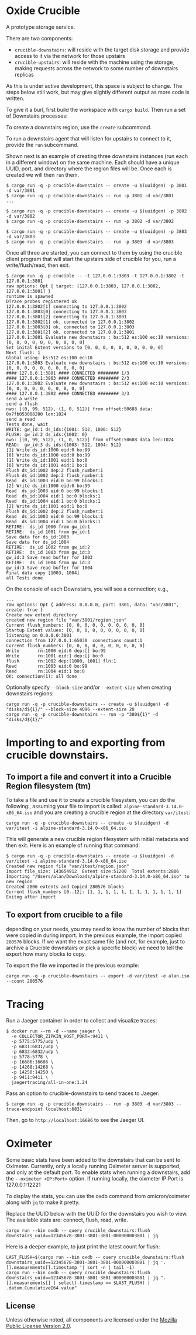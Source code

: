# Oxide Crucible

A prototype storage service.

There are two components:

* `crucible-downstairs`: will reside with the target disk storage and provide
  access to it via the network for those upstairs
* `crucible-upstairs`: will reside with the machine using the storage,
  making requests across the network to some number of downstairs replicas

As this is under active development, this space is subject to change.
The steps below still work, but may give slightly different output as
more code is written.

To give it a burl, first build the workspace with `cargo build`.  Then run
a set of Downstairs processes:

To create a downstairs region, use the `create` subcommand.

To run a downstairs agent that will listen for upstairs to connect to it,
provide the `run` subcommand.

Shown next is an example of creating three downstairs instances (run each in a
different window) on the same machine.  Each should have a unique UUID, port,
and directory where the region files will be.  Once each is created we will
then `run` them.
```
$ cargo run -q -p crucible-downstairs -- create -u $(uuidgen) -p 3801 -d var/3801
$ cargo run -q -p crucible-downstairs -- run -p 3801 -d var/3801
...
```

```
$ cargo run -q -p crucible-downstairs -- create -u $(uuidgen) -p 3802 -d var/3802
$ cargo run -q -p crucible-downstairs -- run -p 3802 -d var/3802
```

```
$ cargo run -q -p crucible-downstairs -- create -u $(uuidgen) -p 3803 -d var/3803
$ cargo run -q -p crucible-downstairs -- run -p 3803 -d var/3803
```

Once all three are started, you can connect to them by using the crucible
client program that will start the upstairs side of crucible for you, run
a write/flush/read, then exit.

```
$ cargo run -q -p crucible -- -t 127.0.0.1:3803 -t 127.0.0.1:3802 -t 127.0.0.1:3801
raw options: Opt { target: [127.0.0.1:3803, 127.0.0.1:3802, 127.0.0.1:3801] }
runtime is spawned
DTrace probes registered ok
127.0.0.1:3802[1] connecting to 127.0.0.1:3802
127.0.0.1:3803[0] connecting to 127.0.0.1:3803
127.0.0.1:3801[2] connecting to 127.0.0.1:3801
127.0.0.1:3802[1] ok, connected to 127.0.0.1:3802
127.0.0.1:3803[0] ok, connected to 127.0.0.1:3803
127.0.0.1:3801[2] ok, connected to 127.0.0.1:3801
127.0.0.1:3801 Evaluate new downstairs : bs:512 es:100 ec:10 versions: [0, 0, 0, 0, 0, 0, 0, 0, 0, 0]
Set inital Extent versions to [0, 0, 0, 0, 0, 0, 0, 0, 0, 0]
Next flush: 1
Global using: bs:512 es:100 ec:10
127.0.0.1:3803 Evaluate new downstairs : bs:512 es:100 ec:10 versions: [0, 0, 0, 0, 0, 0, 0, 0, 0, 0]
#### 127.0.0.1:3801 #### CONNECTED ######## 1/3
#### 127.0.0.1:3803 #### CONNECTED ######## 2/3
127.0.0.1:3802 Evaluate new downstairs : bs:512 es:100 ec:10 versions: [0, 0, 0, 0, 0, 0, 0, 0, 0, 0]
#### 127.0.0.1:3802 #### CONNECTED ######## 3/3
send a write
send a flush
nwo: [(0, 99, 512), (1, 0, 512)] from offset:50688 data: 0x7fb053008200 len:1024
send a read
Tests done, wait
WRITE: gw_id:1 ds_ids:{1001: 512, 1000: 512}
FLUSH: gw_id:2 ds_ids:{1002: 0}
nwo: [(0, 99, 512), (1, 0, 512)] from offset:50688 data len:1024
READ:  gw_id:3 ds_ids:{1003: 512, 1004: 512}
[1] Write ds_id:1000 eid:0 bo:99
[0] Write ds_id:1000 eid:0 bo:99
[1] Write ds_id:1001 eid:1 bo:0
[0] Write ds_id:1001 eid:1 bo:0
Flush ds_id:1002 dep:2 flush_number:1
Flush ds_id:1002 dep:2 flush_number:1
Read  ds_id:1003 eid:0 bo:99 blocks:1
[2] Write ds_id:1000 eid:0 bo:99
Read  ds_id:1003 eid:0 bo:99 blocks:1
Read  ds_id:1004 eid:1 bo:0 blocks:1
Read  ds_id:1004 eid:1 bo:0 blocks:1
[2] Write ds_id:1001 eid:1 bo:0
Flush ds_id:1002 dep:2 flush_number:1
Read  ds_id:1003 eid:0 bo:99 blocks:1
Read  ds_id:1004 eid:1 bo:0 blocks:1
RETIRE:  ds_id 1000 from gw_id:1
RETIRE:  ds_id 1001 from gw_id:1
Save data for ds_id:1003
Save data for ds_id:1004
RETIRE:  ds_id 1002 from gw_id:2
RETIRE:  ds_id 1003 from gw_id:3
gw_id:3 Save read buffer for 1003
RETIRE:  ds_id 1004 from gw_id:3
gw_id:3 Save read buffer for 1004
Final data copy [1003, 1004]
all Tests done
```

On the console of each Downstairs, you will see a connection; e.g.,

```
...
raw options: Opt { address: 0.0.0.0, port: 3801, data: "var/3801", create: true }
Create new extent directory
created new region file "var/3801/region.json"
Current flush_numbers: [0, 0, 0, 0, 0, 0, 0, 0, 0, 0]
Startup Extent values: [0, 0, 0, 0, 0, 0, 0, 0, 0, 0]
listening on 0.0.0.0:3801
connection from 127.0.0.1:65030  connections count:1
Current flush_numbers: [0, 0, 0, 0, 0, 0, 0, 0, 0, 0]
Write       rn:1000 eid:0 dep:[] bo:99
Write       rn:1001 eid:1 dep:[] bo:0
flush       rn:1002 dep:[1000, 1001] fln:1
Read        rn:1003 eid:0 bo:99
Read        rn:1004 eid:1 bo:0
OK: connection(1): all done
```

Optionally specify `--block-size` and/or `--extent-size` when creating downstairs regions:

```
cargo run -q -p crucible-downstairs -- create -u $(uuidgen) -d "disks/d${1}/" --block-size 4096 --extent-size 20
cargo run -q -p crucible-downstairs -- run -p "380${1}" -d "disks/d${1}/"
```

# Importing to and exporting from crucible downstairs.

## To import a file and convert it into a Crucible Region filesystem (tm)

To take a file and use it to create a crucible filesystem, you can do the following:, assuming your file to import is called: `alpine-standard-3.14.0-x86_64.iso` and you are creating a crucible region at the directory `var/itest`:

```
cargo run -q -p crucible-downstairs -- create -u $(uuidgen) -d var/itest -i alpine-standard-3.14.0-x86_64.iso
```

This will generate a new crucible region filesystem with initial metadata and then exit.  Here is an example of running that command:

```
$ cargo run -q -p crucible-downstairs -- create -u $(uuidgen) -d var/itest -i alpine-standard-3.14.0-x86_64.iso
Created new region file "var/itest/region.json"
Import file_size: 143654912  Extent size:51200  Total extents:2806
Importing "/Users/alan/Downloads/alpine-standard-3.14.0-x86_64.iso" to new region
Created 2806 extents and Copied 280576 blocks
Current flush_numbers [0..12]: [1, 1, 1, 1, 1, 1, 1, 1, 1, 1, 1, 1]
Exitng after import
```

## To export from crucible to a file
depending on your needs, you may need to know the number of blocks that were copied in during import.  In the previous example, the import copied `280576` blocks.  If we want the exact same file (and not, for example, just to archive a Crucible downstairs or pick a specific block) we need to tell the export how many blocks to copy.

To export the file we imported in the previous example:
```
cargo run -q -p crucible-downstairs -- export -d var/itest -e alan.iso --count 280576
```

# Tracing #

Run a Jaeger container in order to collect and visualize traces:

    $ docker run --rm -d --name jaeger \
      -e COLLECTOR_ZIPKIN_HOST_PORT=:9411 \
      -p 5775:5775/udp \
      -p 6831:6831/udp \
      -p 6832:6832/udp \
      -p 5778:5778 \
      -p 16686:16686 \
      -p 14268:14268 \
      -p 14250:14250 \
      -p 9411:9411 \
      jaegertracing/all-in-one:1.24

Pass an option to crucible-downstairs to send traces to Jaeger:

    $ cargo run -q -p crucible-downstairs -- run -p 3803 -d var/3803 --trace-endpoint localhost:6831

Then, go to `http://localhost:16686` to see the Jaeger UI.

# Oximeter #
Some basic stats have been added to the downstairs that can be sent to Oximeter.
Currently, only a locally running Oximeter server is supported, and only at
the default port. To enable stats when running a downstairs, add the
`--oximeter <IP:Port>` option.  If running locally, the oixmeter IP:Port is
127.0.0.1:12221


To display the stats, you can use the oxdb command from omicron/oximeter
along with `jq` to make it pretty.

Replace the UUID below with the UUID for the downstairs you wish to view.
The available stats are: connect, flush, read, write.

```
cargo run --bin oxdb -- query crucible_downstairs:flush downstairs_uuid==12345678-3801-3801-3801-000000003801 | jq
```

Here is a deeper example, to just print the latest count for flush:
```
LAST_FLUSH=$(cargo run --bin oxdb -- query crucible_downstairs:flush downstairs_uuid==12345678-3801-3801-3801-000000003801 | jq '.[].measurements[].timestamp '| sort -n | tail -1)
cargo run --bin oxdb -- query crucible_downstairs:flush downstairs_uuid==12345678-3801-3801-3801-000000003801 | jq ".[].measurements[] | select(.timestamp == $LAST_FLUSH) | .datum.CumulativeI64.value"
```

## License

Unless otherwise noted, all components are licensed under the [Mozilla Public License Version 2.0](LICENSE).
